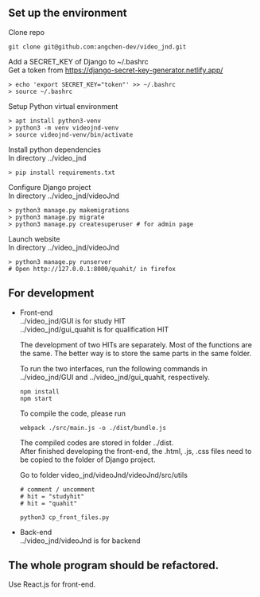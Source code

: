 ## Set up the environment
Clone repo
```
git clone git@github.com:angchen-dev/video_jnd.git
```

Add a SECRET_KEY of Django to ~/.bashrc <br />
Get a token from https://django-secret-key-generator.netlify.app/

```
> echo 'export SECRET_KEY="token"' >> ~/.bashrc 
> source ~/.bashrc
```

Setup Python virtual environment
```
> apt install python3-venv
> python3 -m venv videojnd-venv
> source videojnd-venv/bin/activate
```
Install python dependencies <br />
In directory ../video_jnd
```
> pip install requirements.txt
```

Configure Django project <br />
In directory ../video_jnd/videoJnd
```
> python3 manage.py makemigrations
> python3 manage.py migrate
> python3 manage.py createsuperuser # for admin page
```

Launch website <br />
In directory ../video_jnd/videoJnd
```
> python3 manage.py runserver
# Open http://127.0.0.1:8000/quahit/ in firefox
```

## For development
- Front-end <br/>
../video_jnd/GUI is for study HIT <br/>
../video_jnd/gui_quahit is for qualification HIT <br/>

    The development of two HITs are separately. Most of the functions are the same. The better way is to store the same parts in the same folder. 

    To run the two interfaces, run the following commands in ../video_jnd/GUI and ../video_jnd/gui_quahit, respectively.
    ```
    npm install
    npm start
    ```
    To compile the code, please run
    ```
    webpack ./src/main.js -o ./dist/bundle.js
    ```
    The compiled codes are stored in folder ../dist. <br/>
    After finished developing the front-end, the .html, .js, .css files need to be copied to the folder of Django project.

    Go to folder video_jnd/videoJnd/videoJnd/src/utils
    ```
    # comment / uncomment
    # hit = "studyhit"
    # hit = "quahit"

    python3 cp_front_files.py
    ```

- Back-end <br/>
../video_jnd/videoJnd is for backend <br/>


## The whole program should be refactored.
Use React.js for front-end.

